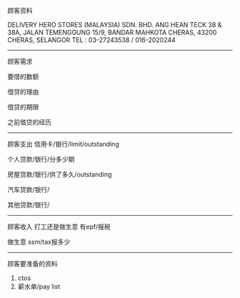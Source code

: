 顾客资料

DELIVERY HERO STORES (MALAYSIA) SDN. BHD. 
ANG HEAN TECK 38 & 38A, JALAN TEMENGGUNG 15/9, BANDAR MAHKOTA CHERAS, 43200 CHERAS, SELANGOR TEL : 03-27243538 / 016-2020244

-----------------
顾客需求


要借的数额

借贷的理由

借贷的期限

之前借贷的经历


--------------
顾客支出
信用卡/银行/limit/outstanding


个人贷款/银行/分多少期

房屋贷款/银行/供了多久/outstanding

汽车贷款/银行/


其他贷款/银行/

-----------
顾客收入
打工还是做生意
有epf/报税

做生意 ssm/tax报多少

-------
顾客要准备的资料
1. ctos
2. 薪水单/pay list




